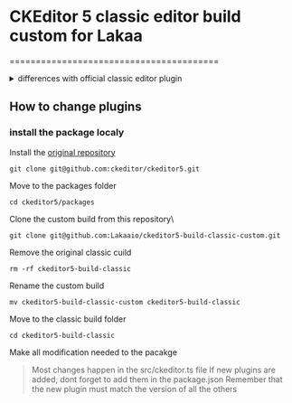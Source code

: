 # CKEditor 5 classic editor build custom for Lakaa
========================================

<details>
 <summary> differences with official classic editor plugin</summary>
	
### Plugins added:
+ Highlight
+ Underline
+ SimpleUploadAdapter
+ ImageResize

### Plugins Removed:
- UploadAdapter
- Autoformat
- CloudServices
- BlockQuote
- CKBox
- CKFinder
- CloudServices
- EasyImage
- ImageCaption
- Indent
- MediaEmbed
- PasteFromOffice
- PictureEditing
- TableToolbar
- TextTransformation
</details>


## How to change plugins 

### install the package localy

Install the [original repository](https://github.com/ckeditor/ckeditor5)

`git clone git@github.com:ckeditor/ckeditor5.git`

Move to the packages folder

`cd ckeditor5/packages`

Clone the custom build from this repository\

`git clone git@github.com:Lakaaio/ckeditor5-build-classic-custom.git`

Remove the original classic cuild

`rm -rf ckeditor5-build-classic`

Rename the custom build

`mv ckeditor5-build-classic-custom ckeditor5-build-classic`

Move to the classic build folder

`cd ckeditor5-build-classic`

Make all modification needed to the pacakge
>Most changes happen in the src/ckeditor.ts file
>If new plugins are added, dont forget to add them in the package.json
>Remember that the new plugin must match the version of all the others

